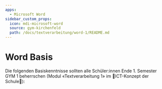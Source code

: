 ```yaml
---
apps:
  - Microsoft Word
sidebar_custom_props:
  icon: mdi-microsoft-word
  source: gym-kirchenfeld
  path: /docs/textverarbeitung/word-1/README.md
---
```


# Word Basis



Die folgenden Basiskenntnisse sollten alle Schüler:innen Ende 1. Semester GYM 1 beherrschen (Modul «Textverarbeitung 1» im 🚧ICT-Konzept der Schule🚧):

<Features/>
